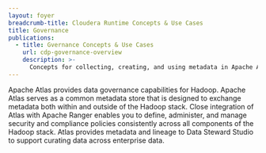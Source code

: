 ```yaml
---
layout: foyer
breadcrumb-title: Cloudera Runtime Concepts & Use Cases
title: Governance
publications:
  - title: Gvernance Concepts & Use Cases
    url: cdp-governance-overview
    description: >-
      Concepts for collecting, creating, and using metadata in Apache Atlas.
---
```

Apache Atlas provides data governance capabilities for Hadoop. Apache
Atlas serves as a common metadata store that is designed to exchange
metadata both within and outside of the Hadoop stack. Close integration
of Atlas with Apache Ranger enables you to define, administer, and
manage security and compliance policies consistently across all
components of the Hadoop stack. Atlas provides metadata and lineage to
Data Steward Studio to support curating data across enterprise data.
